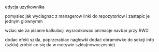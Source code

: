 edycja uzytkownika

pomyslec jak wyciagnac z managerow linki do repozytoriow i zastapic je jednym glownymm

wziac sie za pisanie kalkulacji
wysrodkowac animacje navbar przy RWD

dodac efekt szkla,
poprzerabiac nagłowki
dodać obramówke do sekcji info (szklo)
zróbić co się da w motywie szkła(nowoczesnie)

